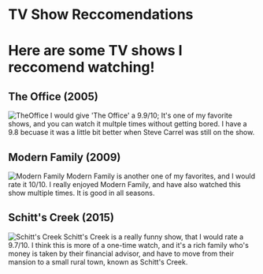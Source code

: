 # TV Show Reccomendations
# Here are some TV shows I reccomend watching!
## The Office (2005)
![TheOffice](https://user-images.githubusercontent.com/114519890/193700517-da0aabeb-4d31-4194-8d30-481eb03c0746.png)
I would give 'The Office' a 9.9/10; It's one of my favorite shows, and you can watch it multple times without getting bored. I have a 9.8 becuase it was a little bit better when Steve Carrel was still on the show.
## Modern Family (2009)
![Modern Family](https://user-images.githubusercontent.com/114519890/193704072-696dfcec-1fa4-484e-a0b0-5193e4dbeadc.png)
Modern Family is another one of my favorites, and I would rate it 10/10. I really enjoyed Modern Family, and have also watched this show multiple times. It is good in all seasons.
## Schitt's Creek (2015)
![Schitt's Creek](https://user-images.githubusercontent.com/114519890/193705275-211fb9f0-0b92-47d3-805b-f90996516c0c.png)
Schitt's Creek is a really funny show, that I would rate a 9.7/10. I think this is more of a one-time watch, and it's a rich family who's money is taken by their financial advisor, and have to move from their mansion to a small rural town, known as Schitt's Creek.  
